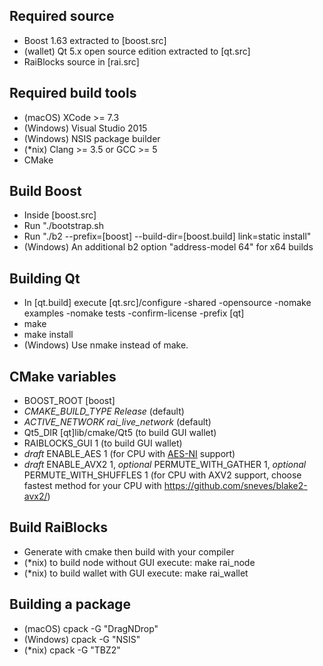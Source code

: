 ## Required source
* Boost 1.63 extracted to [boost.src]
* (wallet) Qt 5.x open source edition extracted to [qt.src]
* RaiBlocks source in [rai.src]

## Required build tools
* (macOS) XCode >= 7.3
* (Windows) Visual Studio 2015
* (Windows) NSIS package builder
* (*nix) Clang >= 3.5 or GCC >= 5
* CMake

## Build Boost
* Inside [boost.src]
* Run "./bootstrap.sh
* Run "./b2 --prefix=[boost] --build-dir=[boost.build] link=static install"
* (Windows) An additional b2 option "address-model 64" for x64 builds

## Building Qt
* In [qt.build] execute [qt.src]/configure -shared -opensource -nomake examples -nomake tests -confirm-license  -prefix [qt]
* make
* make install
* (Windows) Use nmake instead of make. 

## CMake variables
* BOOST_ROOT [boost]
* _CMAKE_BUILD_TYPE Release_ (default)
* _ACTIVE_NETWORK rai_live_network_ (default)
* Qt5_DIR [qt]lib/cmake/Qt5 (to build GUI wallet)
* RAIBLOCKS_GUI 1 (to build GUI wallet)
* _draft_ ENABLE_AES 1 (for CPU with [AES-NI](https://en.wikipedia.org/wiki/AES_instruction_set) support)
* _draft_ ENABLE_AVX2 1, _optional_ PERMUTE_WITH_GATHER 1, _optional_ PERMUTE_WITH_SHUFFLES 1 (for CPU with AXV2 support, choose fastest method for your CPU with https://github.com/sneves/blake2-avx2/)

## Build RaiBlocks
* Generate with cmake then build with your compiler
* (*nix) to build node without GUI execute: make rai_node
* (*nix) to build wallet with GUI execute: make rai_wallet

## Building a package
* (macOS) cpack -G "DragNDrop"
* (Windows) cpack -G "NSIS"
* (*nix) cpack -G "TBZ2"